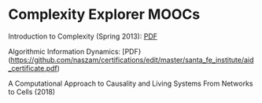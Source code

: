 # Complexity Explorer MOOCs

Introduction to Complexity (Spring 2013): 
[PDF](https://github.com/naszam/certifications/edit/master/santa_fe_institute/certificate.pdf)

Algorithmic Information Dynamics: [PDF}(https://github.com/naszam/certifications/edit/master/santa_fe_institute/aid_certificate.pdf)

A Computational Approach to Causality and Living Systems From Networks to Cells (2018)




